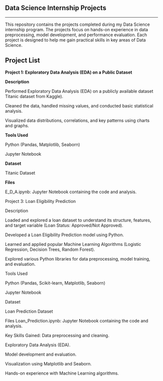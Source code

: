 
## Data Science Internship Projects
----------------------------------------------------------------------
This repository contains the projects completed during my Data Science internship program. The projects focus on hands-on experience in data preprocessing, model development, and performance evaluation. Each project is designed to help me gain practical skills in key areas of Data Science.

## Project List
**Project 1: Exploratory Data Analysis (EDA) on a Public Dataset**

**Description**

Performed Exploratory Data Analysis (EDA) on a publicly available dataset Titanic dataset from Kaggle).

Cleaned the data, handled missing values, and conducted basic statistical analysis.

Visualized data distributions, correlations, and key patterns using charts and graphs.

**Tools Used**

Python (Pandas, Matplotlib, Seaborn)

Jupyter Notebook

**Dataset**

Titanic Dataset

**Files**

E_D_A.ipynb: Jupyter Notebook containing the code and analysis.





Project 3: Loan Eligibility Prediction

Description

Loaded and explored a loan dataset to understand its structure, features, and target variable (Loan Status: Approved/Not Approved).

Developed a Loan Eligibility Prediction model using Python.

Learned and applied popular Machine Learning Algorithms (Logistic Regression, Decision Trees, Random Forest).

Explored various Python libraries for data preprocessing, model training, and evaluation.

Tools Used

Python (Pandas, Scikit-learn, Matplotlib, Seaborn)

Jupyter Notebook

Dataset

Loan Prediction Dataset

Files Loan_Prediction.ipynb: Jupyter Notebook containing the code and analysis.

Key Skills Gained: Data preprocessing and cleaning.



Exploratory Data Analysis (EDA).

Model development and evaluation.

Visualization using Matplotlib and Seaborn.

Hands-on experience with Machine Learning algorithms.
